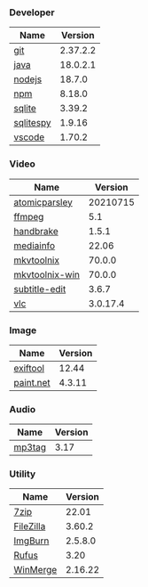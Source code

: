 
### Developer
Name                                                                       | Version
----                                                                       | -------
[git](https://github.com/git-for-windows/git/releases)                     | 2.37.2.2
[java](https://www.oracle.com/java/technologies/downloads/)                | 18.0.2.1
[nodejs](https://nodejs.org/en/download/current/)                          | 18.7.0
[npm](https://github.com/npm/cli)                                          | 8.18.0
[sqlite](http://www.sqlite.org/download.html)                              | 3.39.2
[sqlitespy](http://www.yunqa.de/delphi/doku.php/products/sqlitespy/index)  | 1.9.16
[vscode](https://code.visualstudio.com/updates)                            | 1.70.2

### Video
Name                                                                       | Version
----                                                                       | -------
[atomicparsley](https://github.com/wez/atomicparsley)                      | 20210715
[ffmpeg](http://www.ffmpeg.org/download.html)                              | 5.1
[handbrake](http://handbrake.fr/downloads.php)                             | 1.5.1
[mediainfo](http://mediaarea.net/us/MediaInfo/Download/Windows)            | 22.06
[mkvtoolnix](https://mkvtoolnix.download/downloads.html)                   | 70.0.0
[mkvtoolnix-win](http://www.fosshub.com/MKVToolNix.html)                   | 70.0.0
[subtitle-edit](https://github.com/SubtitleEdit/subtitleedit/releases)     | 3.6.7
[vlc](https://www.videolan.org/vlc/download-windows.html)                  | 3.0.17.4

### Image
Name                                                                       | Version
----                                                                       | -------
[exiftool](http://www.sno.phy.queensu.ca/~phil/exiftool/)                  | 12.44
[paint.net](http://www.getpaint.net/download.html)                         | 4.3.11

### Audio
Name                                                                       | Version
----                                                                       | -------
[mp3tag](http://www.mp3tag.de/en/download.html)                            | 3.17

### Utility
Name                                                                       | Version
----                                                                       | -------
[7zip](http://www.7-zip.org/download.html)                                 | 22.01
[FileZilla](https://filezilla-project.org/download.php?show_all=1)         | 3.60.2
[ImgBurn](http://www.imgburn.com/index.php?act=download)                   | 2.5.8.0
[Rufus](https://github.com/pbatard/rufus/releases)                         | 3.20
[WinMerge](http://winmerge.org/downloads/)                                 | 2.16.22
